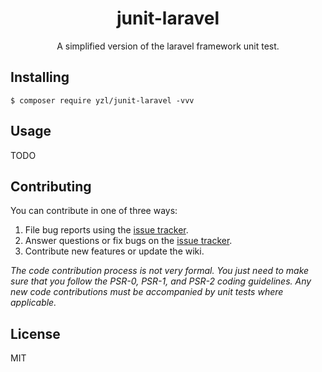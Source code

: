 <h1 align="center"> junit-laravel </h1>

<p align="center"> A simplified version of the laravel framework unit test.</p>


## Installing

```shell
$ composer require yzl/junit-laravel -vvv
```

## Usage

TODO

## Contributing

You can contribute in one of three ways:

1. File bug reports using the [issue tracker](https://github.com/yzl/junit-laravel/issues).
2. Answer questions or fix bugs on the [issue tracker](https://github.com/yzl/junit-laravel/issues).
3. Contribute new features or update the wiki.

_The code contribution process is not very formal. You just need to make sure that you follow the PSR-0, PSR-1, and PSR-2 coding guidelines. Any new code contributions must be accompanied by unit tests where applicable._

## License

MIT
